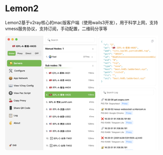 # Lemon2
Lemon2基于v2ray核心的mac版客户端（使用wails3开发），用于科学上网，支持vmess服务协议，支持订阅，手动配置，二维码分享等

![image](./screenshot.png)
